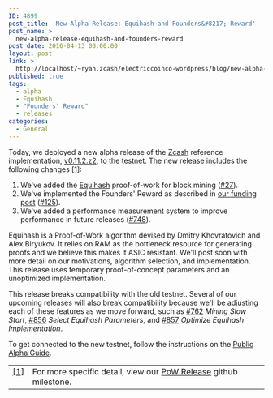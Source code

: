 ```yaml
---
ID: 4899
post_title: 'New Alpha Release: Equihash and Founders&#8217; Reward'
post_name: >
  new-alpha-release-equihash-and-founders-reward
post_date: 2016-04-13 00:00:00
layout: post
link: >
  http://localhost/~ryan.zcash/electriccoinco-wordpress/blog/new-alpha-release-equihash-and-founders-reward/
published: true
tags:
  - alpha
  - Equihash
  - "Founders' Reward"
  - releases
categories:
  - General
---
```

<p>Today, we deployed a new alpha release of the <a class="reference external" href="https://github.com/zcash">Zcash</a> reference implementation, <a class="reference external" href="https://github.com/zcash/zcash/releases/tag/v0.11.2.z2">v0.11.2.z2</a>, to the testnet. The new release includes the following changes <a id="id1" class="footnote-reference" href="/blog/new-alpha-release-equihash-and-founders-reward/#id2">[1]</a>:</p>
<ol class="arabic simple">
<li>We've added the <a class="reference external" href="https://web.archive.org/web/20170620222440/https://www.internetsociety.org/sites/default/files/blogs-media/equihash-asymmetric-proof-of-work-based-generalized-birthday-problem.pdf">Equihash</a> proof-of-work for block mining (<a class="reference external" href="https://github.com/zcash/zcash/issues/27">#27</a>).</li>
<li>We've implemented the Founders' Reward as described in <a class="reference external" href="/blog/funding/">our funding post</a> (<a class="reference external" href="https://github.com/zcash/zcash/issues/125">#125</a>).</li>
<li>We've added a performance measurement system to improve performance in future releases (<a class="reference external" href="https://github.com/zcash/zcash/issues/748">#748</a>).</li>
</ol>
<p>Equihash is a Proof-of-Work algorithm devised by Dmitry Khovratovich and Alex Biryukov. It relies on RAM as the bottleneck resource for generating proofs and we believe this makes it ASIC resistant. We'll post soon with more detail on our motivations, algorithm selection, and implementation. This release uses temporary proof-of-concept parameters and an unoptimized implementation.</p>
<p>This release breaks compatibility with the old testnet. Several of our upcoming releases will also break compatibility because we'll be adjusting each of these features as we move forward, such as <a class="reference external" href="https://github.com/zcash/zcash/issues/762">#762</a> <em>Mining Slow Start</em>, <a class="reference external" href="https://github.com/zcash/zcash/issues/856">#856</a> <em>Select Equihash Parameters</em>, and <a class="reference external" href="https://github.com/zcash/zcash/issues/857">#857</a> <em>Optimize Equihash Implementation</em>.</p>
<p>To get connected to the new testnet, follow the instructions on the <a class="reference external" href="https://github.com/zcash/zcash/wiki/Public-Alpha-Guide">Public Alpha Guide</a>.</p>
<table id="id2" class="docutils footnote" frame="void" rules="none">
<colgroup>
<col class="label">
<col></colgroup>
<tbody valign="top">
<tr>
<td class="label"><a class="fn-backref" href="#id1">[1]</a></td>
<td>For more specific detail, view our <a class="reference external" href="https://github.com/zcash/zcash/milestones/PoW%20Release">PoW Release</a> github milestone.</td>
</tr>
</tbody>
</table>
